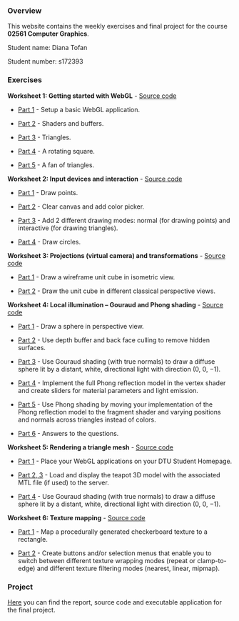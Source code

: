 ### Overview

This website contains the weekly exercises and final project for the course **02561 Computer Graphics**. 

Student name: Diana Tofan

Student number: s172393

### Exercises

**Worksheet 1: Getting started with WebGL** - [Source code](https://github.com/dianatofan/Computer-Graphics/tree/master/Week%201)

* [Part 1](http://htmlpreview.github.io/?https://github.com/dianatofan/Computer-Graphics/blob/master/Week%201/Ex_01/week1part1.html) - Setup a basic WebGL application.

* [Part 2](http://htmlpreview.github.io/?https://github.com/dianatofan/Computer-Graphics/blob/master/Week%201/Ex_02/index.html) - Shaders and buffers.

* [Part 3](http://htmlpreview.github.io/?https://github.com/dianatofan/Computer-Graphics/blob/master/Week%201/EX_03/index.html) - Triangles.

* [Part 4](http://htmlpreview.github.io/?https://github.com/dianatofan/Computer-Graphics/blob/master/Week%201/Ex_04/index.html) - A rotating square.

* [Part 5](http://htmlpreview.github.io/?https://github.com/dianatofan/Computer-Graphics/blob/master/Week%201/Ex_05/index.html) - A fan of triangles.

**Worksheet 2: Input devices and interaction** - [Source code](https://github.com/dianatofan/Computer-Graphics/tree/master/Week%202)

* [Part 1](http://htmlpreview.github.io/?https://github.com/dianatofan/Computer-Graphics/blob/master/Week%202/Ex_01/index.html) - Draw points.

* [Part 2](http://htmlpreview.github.io/?https://github.com/dianatofan/Computer-Graphics/blob/master/Week%202/Ex_02/index.html) - Clear canvas and add color picker.

* [Part 3](http://htmlpreview.github.io/?https://github.com/dianatofan/Computer-Graphics/blob/master/Week%202/Ex_03/index.html) - Add 2 different drawing modes: normal (for drawing points) and interactive (for drawing triangles).

* [Part 4](http://htmlpreview.github.io/?https://github.com/dianatofan/Computer-Graphics/blob/master/Week%202/Ex_4/index.html) - Draw circles.

**Worksheet 3: Projections (virtual camera) and transformations** - [Source code](https://github.com/dianatofan/Computer-Graphics/tree/master/Week%203)

* [Part 1](http://htmlpreview.github.io/?https://github.com/dianatofan/Computer-Graphics/blob/master/Week%203/Part%201/index.html) - Draw a wireframe unit cube in isometric view.

* [Part 2](http://htmlpreview.github.io/?https://github.com/dianatofan/Computer-Graphics/blob/master/Week%203/Part%202/index.html) - Draw the unit cube in different classical perspective views.

**Worksheet 4: Local illumination – Gouraud and Phong shading** - [Source code](https://github.com/dianatofan/Computer-Graphics/tree/master/Week%204)

* [Part 1](http://htmlpreview.github.io/?https://github.com/dianatofan/Computer-Graphics/blob/master/Week%204/Part%201/index.html) - Draw a sphere in perspective view.

* [Part 2](http://htmlpreview.github.io/?https://github.com/dianatofan/Computer-Graphics/blob/master/Week%204/Part%202/index.html) - Use depth buffer and back face culling to remove hidden surfaces.

* [Part 3](http://htmlpreview.github.io/?https://github.com/dianatofan/Computer-Graphics/blob/master/Week%204/Part%203/index.html) - Use Gouraud shading (with true normals) to draw a diffuse sphere lit by a distant, white, directional light with direction (0, 0, −1).

* [Part 4](http://htmlpreview.github.io/?https://github.com/dianatofan/Computer-Graphics/blob/master/Week%204/Part%204/index.html) - Implement the full Phong reflection model in the vertex shader and create sliders for material parameters and light emission.

* [Part 5](http://htmlpreview.github.io/?https://github.com/dianatofan/Computer-Graphics/blob/master/Week%204/Part%205/index.html) - Use Phong shading by moving your implementation of the Phong reflection
model to the fragment shader and varying positions and normals across triangles instead of colors.

* [Part 6](https://github.com/dianatofan/Computer-Graphics/blob/master/Week%204/Part%206/answers.txt) - Answers to the questions.

**Worksheet 5: Rendering a triangle mesh** - [Source code](https://github.com/dianatofan/Computer-Graphics/tree/master/Week%205)

* [Part 1](http://www.student.dtu.dk/~s172393/) - Place your WebGL applications on your DTU Student Homepage. 

* [Part 2, 3](http://www.student.dtu.dk/~s172393/Computer%20Graphics/Week%205/Part%203/) - Load and display the teapot 3D model with the associated MTL file (if used) to the server.

* [Part 4](http://www.student.dtu.dk/~s172393/Computer%20Graphics/Week%205/Part%204/) - Use Gouraud shading (with true normals) to draw a diffuse sphere lit by a distant, white, directional light with direction (0, 0, −1).

**Worksheet 6: Texture mapping** - [Source code](https://github.com/dianatofan/Computer-Graphics/tree/master/Week%206)

* [Part 1](http://htmlpreview.github.io/?https://github.com/dianatofan/Computer-Graphics/blob/master/Week%206/Exercise%201/index.html) - Map a procedurally generated checkerboard texture to a rectangle.

* [Part 2](http://htmlpreview.github.io/?https://github.com/dianatofan/Computer-Graphics/blob/master/Week%206/Exercise%202/index.html) - Create buttons and/or selection menus that enable you to switch between
different texture wrapping modes (repeat or clamp-to-edge) and different texture filtering modes (nearest, linear, mipmap).

### Project

[Here](https://github.com/dianatofan/Computer-Graphics/tree/master/Final%20project) you can find the report, source code and executable application for the final project.
